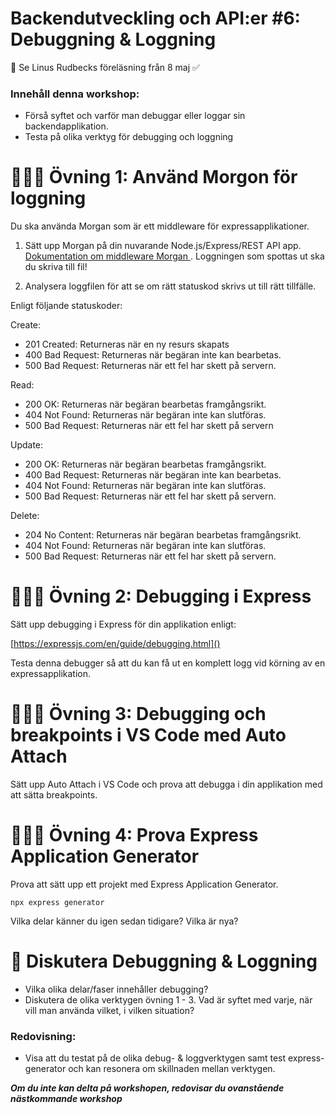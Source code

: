 
# Backendutveckling och API:er #6: Debuggning & Loggning

👋 Se Linus Rudbecks föreläsning från 8 maj ✅ 


### Innehåll denna workshop:

* Förså syftet och varför man debuggar eller loggar sin backendapplikation. 
* Testa på olika verktyg för debugging och loggning 


# 👩🏽‍💻 Övning 1: Använd Morgon för loggning

Du ska använda Morgan som är ett middleware för expressapplikationer. 

1. Sätt upp Morgan på din nuvarande Node.js/Express/REST API app. [Dokumentation om middleware Morgan
](https://expressjs.com/en/resources/middleware/morgan.html). Loggningen som spottas ut ska du skriva till fil! 

2. Analysera loggfilen för att se om rätt statuskod skrivs ut till rätt tillfälle.

Enligt följande statuskoder: 

Create:

* 201 Created: Returneras när en ny resurs skapats
* 400 Bad Request: Returneras när begäran inte kan bearbetas.
* 500 Bad Request: Returneras när ett fel har skett på servern.

Read:

* 200 OK: Returneras när begäran bearbetas framgångsrikt.
* 404 Not Found: Returneras när begäran inte kan slutföras.
* 500 Bad Request: Returneras när ett fel har skett på servern

Update:

* 200 OK: Returneras när begäran bearbetas framgångsrikt.
* 400 Bad Request: Returneras när begäran inte kan bearbetas.
* 404 Not Found: Returneras när begäran inte kan slutföras.
* 500 Bad Request: Returneras när ett fel har skett på servern.

Delete:

*  204 No Content: Returneras när begäran bearbetas framgångsrikt.
* 404 Not Found: Returneras när begäran inte kan slutföras.
* 500 Bad Request: Returneras när ett fel har skett på servern.

# 👩🏽‍💻 Övning 2: Debugging i Express

Sätt upp debugging i Express för din applikation enligt:

[https://expressjs.com/en/guide/debugging.html]()

Testa denna debugger så att du kan få ut en komplett logg vid körning av en expressapplikation.


# 👩🏽‍💻 Övning 3: Debugging och breakpoints i VS Code med Auto Attach

Sätt upp Auto Attach i VS Code och prova att debugga i din applikation med att sätta breakpoints.

# 👩🏽‍💻 Övning 4: Prova Express Application Generator

Prova att sätt upp ett projekt med Express Application Generator. 

```npx express generator```

Vilka delar känner du igen sedan tidigare? Vilka är nya?


# 💬 Diskutera Debuggning & Loggning	

* Vilka olika delar/faser innehåller debugging?
* Diskutera de olika verktygen övning 1 - 3. Vad är syftet med varje, när vill man använda vilket, i vilken situation?


### Redovisning:
* Visa att du testat på de olika debug- & loggverktygen samt test express-generator och kan resonera om skillnaden mellan verktygen.

***Om du inte kan delta på workshopen, redovisar du ovanstående nästkommande workshop***


